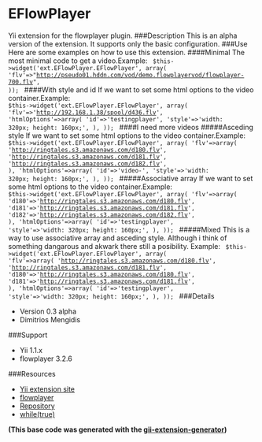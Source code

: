 EFlowPlayer
===========
Yii extension for the flowplayer plugin.
###Description 
This is an alpha version of the extension. 
It supports only the basic configuration.
###Use
Here are some examples on how to use this extension.
####Minimal
The most minimal code to get a video.Example:
<code>
    $this->widget('ext.EFlowPlayer.EFlowPlayer', array(
        'flv'=>"http://pseudo01.hddn.com/vod/demo.flowplayervod/flowplayer-700.flv",
     ));
</code>
####With style and id
If we want to set some html options to the video container.Example:
<code>
    $this->widget('ext.EFlowPlayer.EFlowPlayer', array(
         'flv'=>'http://192.168.1.38/spool/d436.flv',
         'htmlOptions'=>array(
             'id'=>'testingplayer',
             'style'=>'width: 320px; height: 160px;',
         ),
     ));
</code>
####I need more videos
#####Asceding style
If we want to set some html options to the video container.Example:
<code>
    $this->widget('ext.EFlowPlayer.EFlowPlayer', array(
         'flv'=>array(
             'http://ringtales.s3.amazonaws.com/d180.flv',
             'http://ringtales.s3.amazonaws.com/d181.flv',
             'http://ringtales.s3.amazonaws.com/d182.flv',
          ),
         'htmlOptions'=>array(
             'id'=>'video-',
             'style'=>'width: 320px; height: 160px;',
         ),
     ));
</code>
#####Associative array
If we want to set some html options to the video container.Example:
<code>
    $this->widget('ext.EFlowPlayer.EFlowPlayer', array(
         'flv'=>array(
             'd180'=>'http://ringtales.s3.amazonaws.com/d180.flv',
             'd181'=>'http://ringtales.s3.amazonaws.com/d181.flv',
             'd182'=>'http://ringtales.s3.amazonaws.com/d182.flv',
         ),
         'htmlOptions'=>array(
             'id'=>'testingplayer',
             'style'=>'width: 320px; height: 160px;',
         ),
     ));
</code>
#####Mixed
This is a way to use associative array and asceding style.
Although i think of something dangarous and akwark there still a 
posibility. Example:
<code>
    $this->widget('ext.EFlowPlayer.EFlowPlayer', array(
         'flv'=>array(
             'http://ringtales.s3.amazonaws.com/d180.flv',
             'http://ringtales.s3.amazonaws.com/d181.flv',
             'd180'=>'http://ringtales.s3.amazonaws.com/d180.flv',
             'd181'=>'http://ringtales.s3.amazonaws.com/d181.flv',
         ),
         'htmlOptions'=>array(
             'id'=>'testingplayer',
             'style'=>'width: 320px; height: 160px;',
         ),
     ));
</code>
###Details
- Version 0.3 alpha
- Dimitrios Mengidis

###Support
- Yii 1.1.x
- flowplayer 3.2.6

###Resources
- [Yii extension site](http://www.yiiframework.com/extension/eflowplayer/)
- [flowplayer](http://www.flowplayer.org)
- [Repository](http://www.github.com/dmtrs/EFlowPlayer)
- [while(true)](http://dmtrs.devio.us/blog)

__(This base code was generated with the [gii-extension-generator](http://www.yiiframework.com/extension/gii-extension-generator/))__
